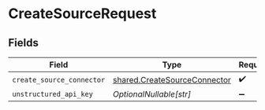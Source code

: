 # CreateSourceRequest


## Fields

| Field                                                                        | Type                                                                         | Required                                                                     | Description                                                                  |
| ---------------------------------------------------------------------------- | ---------------------------------------------------------------------------- | ---------------------------------------------------------------------------- | ---------------------------------------------------------------------------- |
| `create_source_connector`                                                    | [shared.CreateSourceConnector](../../models/shared/createsourceconnector.md) | :heavy_check_mark:                                                           | N/A                                                                          |
| `unstructured_api_key`                                                       | *OptionalNullable[str]*                                                      | :heavy_minus_sign:                                                           | N/A                                                                          |